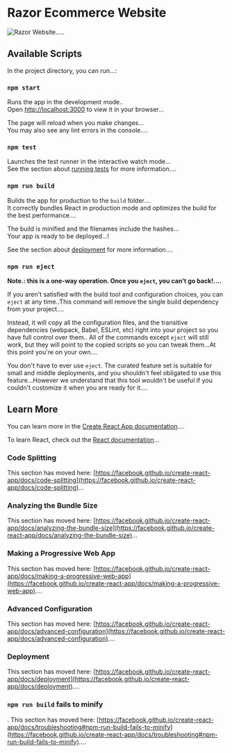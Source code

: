 # Razor Ecommerce Website

<img src="https://res.cloudinary.com/chuksmbanaso/image/upload/v1644267958/media/Screenshot_21_ufuirr.png" title="Razor Site" alt="Razor Website">.....

## Available Scripts

In the project directory, you can run...:

### `npm start`

Runs the app in the development mode..\
Open [http://localhost:3000](http://localhost:3000) to view it in your browser...

The page will reload when you make changes...\
You may also see any lint errors in the console....

### `npm test`

Launches the test runner in the interactive watch mode...\
See the section about [running tests](https://facebook.github.io/create-react-app/docs/running-tests) for more information....

### `npm run build`

Builds the app for production to the `build` folder....\
It correctly bundles React in production mode and optimizes the build for the best performance....

The build is minified and the filenames include the hashes...\
Your app is ready to be deployed...!

See the section about [deployment](https://facebook.github.io/create-react-app/docs/deployment) for more information....

### `npm run eject`

**Note.: this is a one-way operation. Once you `eject`, you can't go back!....**

If you aren't satisfied with the build tool and configuration choices, you can `eject` at any time..This command will remove the single build dependency from your project....

Instead, it will copy all the configuration files, and the transitive dependencies (webpack, Babel, ESLint, etc) right into your project so you have full control over them.. All of the commands except `eject` will still work, but they will point to the copied scripts so you can tweak them...At this point you're on your own....

You don't have to ever use `eject`. The curated feature set is suitable for small and middle deployments, and you shouldn't feel obligated to use this feature...However we understand that this tool wouldn't be useful if you couldn't customize it when you are ready for it....

## Learn More

You can learn more in the [Create React App documentation](https://facebook.github.io/create-react-app/docs/getting-started)....

To learn React, check out the [React documentation](https://reactjs.org/)...

### Code Splitting

This section has moved here: [https://facebook.github.io/create-react-app/docs/code-splitting](https://facebook.github.io/create-react-app/docs/code-splitting)...

### Analyzing the Bundle Size

This section has moved here: [https://facebook.github.io/create-react-app/docs/analyzing-the-bundle-size](https://facebook.github.io/create-react-app/docs/analyzing-the-bundle-size)...

### Making a Progressive Web App

This section has moved here: [https://facebook.github.io/create-react-app/docs/making-a-progressive-web-app](https://facebook.github.io/create-react-app/docs/making-a-progressive-web-app)....

### Advanced Configuration

This section has moved here: [https://facebook.github.io/create-react-app/docs/advanced-configuration](https://facebook.github.io/create-react-app/docs/advanced-configuration)....

### Deployment

This section has moved here: [https://facebook.github.io/create-react-app/docs/deployment](https://facebook.github.io/create-react-app/docs/deployment)....

### `npm run build` fails to minify
.
This section has moved here: [https://facebook.github.io/create-react-app/docs/troubleshooting#npm-run-build-fails-to-minify](https://facebook.github.io/create-react-app/docs/troubleshooting#npm-run-build-fails-to-minify)....
